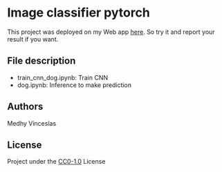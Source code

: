 # Image classifier pytorch

This project was deployed on my Web app <a href='http://medhyvinceslas.herokuapp.com'>here</a>. So try it and report your result if you want.

## File description
- train_cnn_dog.ipynb: Train CNN 
- dog.ipynb: Inference to make prediction

## Authors
Medhy Vinceslas

## License
Project under the <a href='https://choosealicense.com/licenses/cc0-1.0/'>CC0-1.0</a> License

